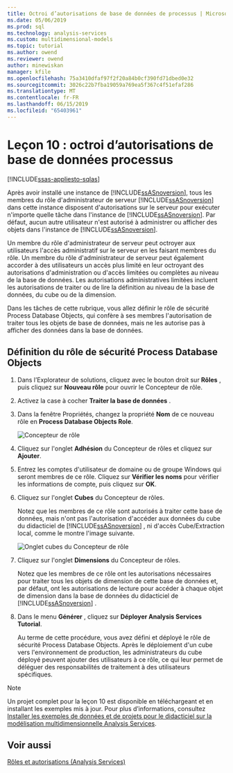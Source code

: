 ```yaml
---
title: Octroi d’autorisations de base de données de processus | Microsoft Docs
ms.date: 05/06/2019
ms.prod: sql
ms.technology: analysis-services
ms.custom: multidimensional-models
ms.topic: tutorial
ms.author: owend
ms.reviewer: owend
author: minewiskan
manager: kfile
ms.openlocfilehash: 75a3410dfaf97f2f20a84b0cf390fd71dbed0e32
ms.sourcegitcommit: 3026c22b7fba19059a769ea5f367c4f51efaf286
ms.translationtype: MT
ms.contentlocale: fr-FR
ms.lasthandoff: 06/15/2019
ms.locfileid: "65403961"
---
```

# <a name="lesson-10---granting-process-database-permissions"></a>Leçon 10 : octroi d’autorisations de base de données processus
[!INCLUDE[ssas-appliesto-sqlas](../../includes/ssas-appliesto-sqlas.md)]

Après avoir installé une instance de [!INCLUDE[ssASnoversion](../../includes/ssasnoversion-md.md)], tous les membres du rôle d'administrateur de serveur [!INCLUDE[ssASnoversion](../../includes/ssasnoversion-md.md)] dans cette instance disposent d'autorisations sur le serveur pour exécuter n'importe quelle tâche dans l'instance de [!INCLUDE[ssASnoversion](../../includes/ssasnoversion-md.md)]. Par défaut, aucun autre utilisateur n'est autorisé à administrer ou afficher des objets dans l'instance de [!INCLUDE[ssASnoversion](../../includes/ssasnoversion-md.md)].  
  
Un membre du rôle d'administrateur de serveur peut octroyer aux utilisateurs l'accès administratif sur le serveur en les faisant membres du rôle. Un membre du rôle d'administrateur de serveur peut également accorder à des utilisateurs un accès plus limité en leur octroyant des autorisations d'administration ou d'accès limitées ou complètes au niveau de la base de données. Les autorisations administratives limitées incluent les autorisations de traiter ou de lire la définition au niveau de la base de données, du cube ou de la dimension.  
  
Dans les tâches de cette rubrique, vous allez définir le rôle de sécurité Process Database Objects, qui confère à ses membres l'autorisation de traiter tous les objets de base de données, mais ne les autorise pas à afficher des données dans la base de données.  
  
## <a name="defining-a-process-database-objects-security-role"></a>Définition du rôle de sécurité Process Database Objects  
  
1.  Dans l’Explorateur de solutions, cliquez avec le bouton droit sur **Rôles** , puis cliquez sur **Nouveau rôle** pour ouvrir le Concepteur de rôle.  
  
2.  Activez la case à cocher **Traiter la base de données** .  
  
3.  Dans la fenêtre Propriétés, changez la propriété **Nom** de ce nouveau rôle en **Process Database Objects Role**.  
  
    ![Concepteur de rôle](../media/l10-security-1.png "Concepteur de rôle")  
  
4.  Cliquez sur l'onglet **Adhésion** du Concepteur de rôles et cliquez sur **Ajouter**.  
  
5.  Entrez les comptes d'utilisateur de domaine ou de groupe Windows qui seront membres de ce rôle. Cliquez sur **Vérifier les noms** pour vérifier les informations de compte, puis cliquez sur **OK**.  
  
6.  Cliquez sur l'onglet **Cubes** du Concepteur de rôles.  
  
    Notez que les membres de ce rôle sont autorisés à traiter cette base de données, mais n'ont pas l'autorisation d'accéder aux données du cube du didacticiel de [!INCLUDE[ssASnoversion](../../includes/ssasnoversion-md.md)] , ni d'accès Cube/Extraction local, comme le montre l'image suivante.  
  
    ![Onglet cubes du Concepteur de rôle](../media/l10-security-2.png "onglet Cubes du Concepteur de rôle")  
  
7.  Cliquez sur l'onglet **Dimensions** du Concepteur de rôles.  
  
    Notez que les membres de ce rôle ont les autorisations nécessaires pour traiter tous les objets de dimension de cette base de données et, par défaut, ont les autorisations de lecture pour accéder à chaque objet de dimension dans la base de données du didacticiel de [!INCLUDE[ssASnoversion](../../includes/ssasnoversion-md.md)] .  
  
8.  Dans le menu **Générer** , cliquez sur **Déployer Analysis Services Tutorial**.  
  
    Au terme de cette procédure, vous avez défini et déployé le rôle de sécurité Process Database Objects. Après le déploiement d'un cube vers l'environnement de production, les administrateurs du cube déployé peuvent ajouter des utilisateurs à ce rôle, ce qui leur permet de déléguer des responsabilités de traitement à des utilisateurs spécifiques.  
  
> [!NOTE]  
> Un projet complet pour la leçon 10 est disponible en téléchargeant et en installant les exemples mis à jour. Pour plus d’informations, consultez [Installer les exemples de données et de projets pour le didacticiel sur la modélisation multidimensionnelle Analysis Services](install-sample-data-and-projects.md).  
  
## <a name="see-also"></a>Voir aussi  
[Rôles et autorisations &#40;Analysis Services&#41;](../multidimensional-models/roles-and-permissions-analysis-services.md)  
  
  
  
